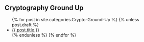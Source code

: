 ## Cryptography Ground Up

<ul>
  {% for post in site.categories.Crypto-Ground-Up %}
    {% unless post.draft %}
      <li><a href="{{ post.url }}">{{ post.title }}</a></li>
    {% endunless %}
  {% endfor %}
</ul>

